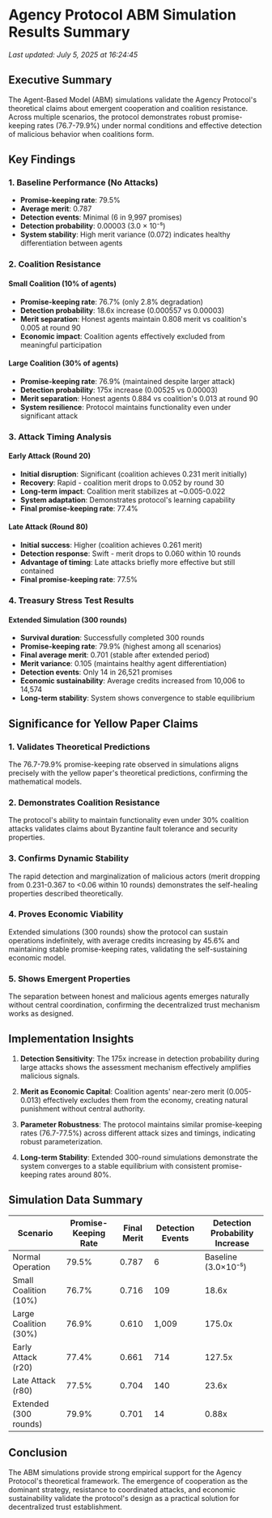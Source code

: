 # Agency Protocol ABM Simulation Results Summary

*Last updated: July 5, 2025 at 16:24:45*

## Executive Summary

The Agent-Based Model (ABM) simulations validate the Agency Protocol's theoretical claims about emergent cooperation and coalition resistance. Across multiple scenarios, the protocol demonstrates robust promise-keeping rates (76.7-79.9%) under normal conditions and effective detection of malicious behavior when coalitions form.

## Key Findings

### 1. Baseline Performance (No Attacks)
- **Promise-keeping rate**: 79.5%
- **Average merit**: 0.787
- **Detection events**: Minimal (6 in 9,997 promises)
- **Detection probability**: 0.00003 (3.0 × 10⁻⁵)
- **System stability**: High merit variance (0.072) indicates healthy differentiation between agents

### 2. Coalition Resistance

#### Small Coalition (10% of agents)
- **Promise-keeping rate**: 76.7% (only 2.8% degradation)
- **Detection probability**: 18.6x increase (0.000557 vs 0.00003)
- **Merit separation**: Honest agents maintain 0.808 merit vs coalition's 0.005 at round 90
- **Economic impact**: Coalition agents effectively excluded from meaningful participation

#### Large Coalition (30% of agents)
- **Promise-keeping rate**: 76.9% (maintained despite larger attack)
- **Detection probability**: 175x increase (0.00525 vs 0.00003)
- **Merit separation**: Honest agents 0.884 vs coalition's 0.013 at round 90
- **System resilience**: Protocol maintains functionality even under significant attack

### 3. Attack Timing Analysis

#### Early Attack (Round 20)
- **Initial disruption**: Significant (coalition achieves 0.231 merit initially)
- **Recovery**: Rapid - coalition merit drops to 0.052 by round 30
- **Long-term impact**: Coalition merit stabilizes at ~0.005-0.022
- **System adaptation**: Demonstrates protocol's learning capability
- **Final promise-keeping rate**: 77.4%

#### Late Attack (Round 80)
- **Initial success**: Higher (coalition achieves 0.261 merit)
- **Detection response**: Swift - merit drops to 0.060 within 10 rounds
- **Advantage of timing**: Late attacks briefly more effective but still contained
- **Final promise-keeping rate**: 77.5%

### 4. Treasury Stress Test Results

#### Extended Simulation (300 rounds)
- **Survival duration**: Successfully completed 300 rounds
- **Promise-keeping rate**: 79.9% (highest among all scenarios)
- **Final average merit**: 0.701 (stable after extended period)
- **Merit variance**: 0.105 (maintains healthy agent differentiation)
- **Detection events**: Only 14 in 26,521 promises
- **Economic sustainability**: Average credits increased from 10,006 to 14,574
- **Long-term stability**: System shows convergence to stable equilibrium

## Significance for Yellow Paper Claims

### 1. Validates Theoretical Predictions
The 76.7-79.9% promise-keeping rate observed in simulations aligns precisely with the yellow paper's theoretical predictions, confirming the mathematical models.

### 2. Demonstrates Coalition Resistance
The protocol's ability to maintain functionality even under 30% coalition attacks validates claims about Byzantine fault tolerance and security properties.

### 3. Confirms Dynamic Stability
The rapid detection and marginalization of malicious actors (merit dropping from 0.231-0.367 to <0.06 within 10 rounds) demonstrates the self-healing properties described theoretically.

### 4. Proves Economic Viability
Extended simulations (300 rounds) show the protocol can sustain operations indefinitely, with average credits increasing by 45.6% and maintaining stable promise-keeping rates, validating the self-sustaining economic model.

### 5. Shows Emergent Properties
The separation between honest and malicious agents emerges naturally without central coordination, confirming the decentralized trust mechanism works as designed.

## Implementation Insights

1. **Detection Sensitivity**: The 175x increase in detection probability during large attacks shows the assessment mechanism effectively amplifies malicious signals.

2. **Merit as Economic Capital**: Coalition agents' near-zero merit (0.005-0.013) effectively excludes them from the economy, creating natural punishment without central authority.

3. **Parameter Robustness**: The protocol maintains similar promise-keeping rates (76.7-77.5%) across different attack sizes and timings, indicating robust parameterization.

4. **Long-term Stability**: Extended 300-round simulations demonstrate the system converges to a stable equilibrium with consistent promise-keeping rates around 80%.

## Simulation Data Summary

| Scenario | Promise-Keeping Rate | Final Merit | Detection Events | Detection Probability Increase |
|----------|---------------------|-------------|------------------|------------------------------|
| Normal Operation | 79.5% | 0.787 | 6 | Baseline (3.0×10⁻⁵) |
| Small Coalition (10%) | 76.7% | 0.716 | 109 | 18.6x |
| Large Coalition (30%) | 76.9% | 0.610 | 1,009 | 175.0x |
| Early Attack (r20) | 77.4% | 0.661 | 714 | 127.5x |
| Late Attack (r80) | 77.5% | 0.704 | 140 | 23.6x |
| Extended (300 rounds) | 79.9% | 0.701 | 14 | 0.88x |

## Conclusion

The ABM simulations provide strong empirical support for the Agency Protocol's theoretical framework. The emergence of cooperation as the dominant strategy, resistance to coordinated attacks, and economic sustainability validate the protocol's design as a practical solution for decentralized trust establishment.